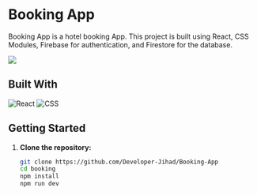 # Booking App

Booking App is a hotel booking App. This project is built using React, CSS Modules, Firebase for authentication, and Firestore for the database.

<img src=https://i.ibb.co/jwhMXyg/Screenshot-2024-01-21-192718.png />

## Built With

![React](https://img.shields.io/badge/React-61DAFB.svg?style=for-the-badge&logo=React&logoColor=black)
![CSS](https://img.shields.io/badge/CSS3-1572B6.svg?style=for-the-badge&logo=CSS3&logoColor=white)

## Getting Started

1. **Clone the repository:**

   ```bash
   git clone https://github.com/Developer-Jihad/Booking-App
   cd booking
   npm install
   npm run dev
   ```

<!--
## Overview

Hala Jibika aims to simplify the job-hunting process by providing users with a user-friendly interface to browse and apply for jobs. Users can create an account, log in, and explore job listings. Additionally, employers have the option to post job openings on the platform.


## Features

- Browse and apply for job listings.
- Save favorite jobs to a wishlist.
- Post job listings for employers.
- Detailed job information on a separate page.
- User authentication using Firebase.

## Technologies Used

- [React](https://reactjs.org/)
- [CSS Modules](https://github.com/css-modules/css-modules)
- [Firebase Authentication](https://firebase.google.com/docs/auth)
- [React Router Dom](https://reactrouter.com/)
- [Firestore](https://firebase.google.com/docs/firestore)

* [![Next][Next.js]][Next-url]
* [![Vue][Vue.js]][Vue-url]
* [![Angular][Angular.io]][Angular-url]
* [![Svelte][Svelte.dev]][Svelte-url]
* [![Laravel][Laravel.com]][Laravel-url]
* [![Bootstrap][Bootstrap.com]][Bootstrap-url]
* [![JQuery][JQuery.com]][JQuery-url]

> Your documentation is complete when someone can use your module without ever
having to look at its code. This is very important. This makes it possible for
you to separate your module's documented interface from its internal
implementation (guts). This is good because it means that you are free to
change the module's internals as long as the interface remains the same.

 -->